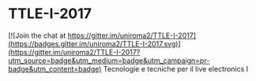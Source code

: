 # TTLE-I-2017

[![Join the chat at https://gitter.im/uniroma2/TTLE-I-2017](https://badges.gitter.im/uniroma2/TTLE-I-2017.svg)](https://gitter.im/uniroma2/TTLE-I-2017?utm_source=badge&utm_medium=badge&utm_campaign=pr-badge&utm_content=badge)
Tecnologie e tecniche per il live electronics I
